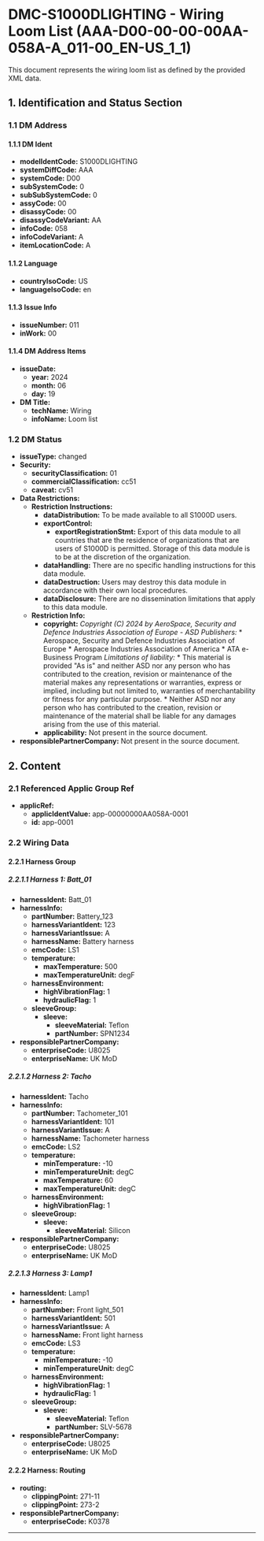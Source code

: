# DMC-S1000DLIGHTING - Wiring Loom List (AAA-D00-00-00-00AA-058A-A_011-00_EN-US_1_1)

This document represents the wiring loom list as defined by the provided XML data.

## 1. Identification and Status Section

### 1.1 DM Address

#### 1.1.1 DM Ident

*   **modelIdentCode:** S1000DLIGHTING
*   **systemDiffCode:** AAA
*   **systemCode:** D00
*   **subSystemCode:** 0
*   **subSubSystemCode:** 0
*   **assyCode:** 00
*   **disassyCode:** 00
*   **disassyCodeVariant:** AA
*   **infoCode:** 058
*   **infoCodeVariant:** A
*   **itemLocationCode:** A

#### 1.1.2 Language

*   **countryIsoCode:** US
*   **languageIsoCode:** en

#### 1.1.3 Issue Info

*   **issueNumber:** 011
*   **inWork:** 00

#### 1.1.4 DM Address Items

*   **issueDate:**
    *   **year:** 2024
    *   **month:** 06
    *   **day:** 19
*   **DM Title:**
    *   **techName:** Wiring
    *   **infoName:** Loom list

### 1.2 DM Status

*   **issueType:** changed
*   **Security:**
    *   **securityClassification:** 01
    *   **commercialClassification:** cc51
    *   **caveat:** cv51
*   **Data Restrictions:**
    *   **Restriction Instructions:**
        *   **dataDistribution:** To be made available to all S1000D users.
        *   **exportControl:**
            *   **exportRegistrationStmt:** Export of this data module to all countries that are the residence of organizations that are users of S1000D is permitted. Storage of this data module is to be at the discretion of the organization.
        *   **dataHandling:** There are no specific handling instructions for this data module.
        *   **dataDestruction:** Users may destroy this data module in accordance with their own local procedures.
        *   **dataDisclosure:** There are no dissemination limitations that apply to this data module.
    *   **Restriction Info:**
        *   **copyright:**
            *Copyright (C) 2024 by AeroSpace, Security and Defence Industries Association of Europe - ASD*
            *Publishers:*
                * Aerospace, Security and Defence Industries Association of Europe
                * Aerospace Industries Association of America
                * ATA e-Business Program
            *Limitations of liability:*
                * This material is provided "As is" and neither ASD nor any person who has contributed to the creation, revision or maintenance of the material makes any representations or warranties, express or implied, including but not limited to, warranties of merchantability or fitness for any particular purpose.
                * Neither ASD nor any person who has contributed to the creation, revision or maintenance of the material shall be liable for any damages arising from the use of this material.
        *   **applicability:** Not present in the source document.
*   **responsiblePartnerCompany:** Not present in the source document.

## 2. Content

### 2.1 Referenced Applic Group Ref

*   **applicRef:**
    *   **applicIdentValue:** app-00000000AA058A-0001
    *   **id:** app-0001

### 2.2 Wiring Data

#### 2.2.1 Harness Group

##### 2.2.1.1 Harness 1: Batt_01

*   **harnessIdent:** Batt_01
*   **harnessInfo:**
    *   **partNumber:** Battery_123
    *   **harnessVariantIdent:** 123
    *   **harnessVariantIssue:** A
    *   **harnessName:** Battery harness
    *   **emcCode:** LS1
    *   **temperature:**
        *   **maxTemperature:** 500
        *   **maxTemperatureUnit:** degF
    *   **harnessEnvironment:**
        *   **highVibrationFlag:** 1
        *   **hydraulicFlag:** 1
    *   **sleeveGroup:**
        *   **sleeve:**
            *   **sleeveMaterial:** Teflon
            *   **partNumber:** SPN1234
*   **responsiblePartnerCompany:**
    *   **enterpriseCode:** U8025
    *   **enterpriseName:** UK MoD

##### 2.2.1.2 Harness 2: Tacho

*   **harnessIdent:** Tacho
*   **harnessInfo:**
    *   **partNumber:** Tachometer_101
    *   **harnessVariantIdent:** 101
    *   **harnessVariantIssue:** A
    *   **harnessName:** Tachometer harness
    *   **emcCode:** LS2
    *   **temperature:**
        *   **minTemperature:** -10
        *   **minTemperatureUnit:** degC
        *   **maxTemperature:** 60
        *   **maxTemperatureUnit:** degC
    *   **harnessEnvironment:**
        *   **highVibrationFlag:** 1
    *   **sleeveGroup:**
        *   **sleeve:**
            *   **sleeveMaterial:** Silicon
*   **responsiblePartnerCompany:**
    *   **enterpriseCode:** U8025
    *   **enterpriseName:** UK MoD

##### 2.2.1.3 Harness 3: Lamp1

*   **harnessIdent:** Lamp1
*   **harnessInfo:**
    *   **partNumber:** Front light_501
    *   **harnessVariantIdent:** 501
    *   **harnessVariantIssue:** A
    *   **harnessName:** Front light harness
    *   **emcCode:** LS3
    *   **temperature:**
        *   **minTemperature:** -10
        *   **minTemperatureUnit:** degC
    *   **harnessEnvironment:**
        *   **highVibrationFlag:** 1
        *   **hydraulicFlag:** 1
    *   **sleeveGroup:**
        *   **sleeve:**
            *   **sleeveMaterial:** Teflon
            *   **partNumber:** SLV-5678
*   **responsiblePartnerCompany:**
    *   **enterpriseCode:** U8025
    *   **enterpriseName:** UK MoD

#### 2.2.2 Harness: Routing

*   **routing:**
    *   **clippingPoint:** 271-11
    *   **clippingPoint:** 273-2
*   **responsiblePartnerCompany:**
    *   **enterpriseCode:** K0378

---